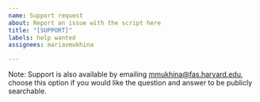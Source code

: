 ```yaml
---
name: Support request
about: Report an issue with the script here
title: "[SUPPORT]"
labels: help wanted
assignees: mariavmukhina

---
```


Note: Support is also available by emailing mmukhina@fas.harvard.edu, choose this option if you would like the question and answer to be publicly searchable.
